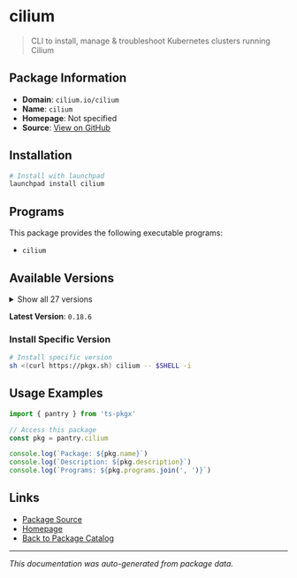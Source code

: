 # cilium

> CLI to install, manage & troubleshoot Kubernetes clusters running Cilium

## Package Information

- **Domain**: `cilium.io/cilium`
- **Name**: `cilium`
- **Homepage**: Not specified
- **Source**: [View on GitHub](https://github.com/pkgxdev/pantry/tree/main/projects/cilium.io/cilium/package.yml)

## Installation

```bash
# Install with launchpad
launchpad install cilium
```

## Programs

This package provides the following executable programs:

- `cilium`

## Available Versions

<details>
<summary>Show all 27 versions</summary>

- `0.18.6`, `0.18.5`, `0.18.4`, `0.18.3`, `0.18.2`
- `0.18.1`, `0.18.0`, `0.17.0`, `0.16.24`, `0.16.23`
- `0.16.22`, `0.16.21`, `0.16.20`, `0.16.19`, `0.16.18`
- `0.16.17`, `0.16.16`, `0.16.15`, `0.16.14`, `0.16.13`
- `0.16.12`, `0.16.11`, `0.16.10`, `0.16.9`, `0.16.8`
- `0.16.7`, `0.16.6`

</details>

**Latest Version**: `0.18.6`

### Install Specific Version

```bash
# Install specific version
sh <(curl https://pkgx.sh) cilium -- $SHELL -i
```

## Usage Examples

```typescript
import { pantry } from 'ts-pkgx'

// Access this package
const pkg = pantry.cilium

console.log(`Package: ${pkg.name}`)
console.log(`Description: ${pkg.description}`)
console.log(`Programs: ${pkg.programs.join(', ')}`)
```

## Links

- [Package Source](https://github.com/pkgxdev/pantry/tree/main/projects/cilium.io/cilium/package.yml)
- [Homepage](#)
- [Back to Package Catalog](../../../package-catalog.md)

---

*This documentation was auto-generated from package data.*
